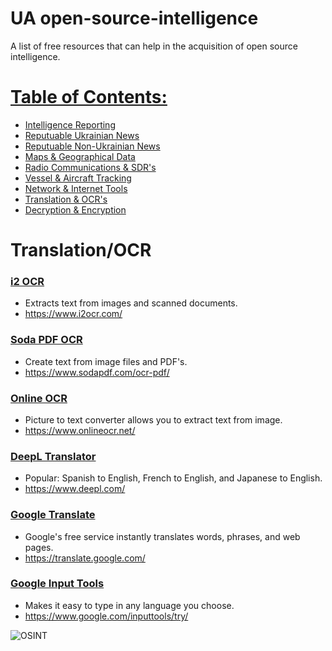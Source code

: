 # UA open-source-intelligence
A list of free resources that can help in the acquisition of open source intelligence.

# [Table of Contents:](/README.md)
* [Intelligence Reporting](/README.md)
* [Reputuable Ukrainian News](/reputable-ukrainian-news.md)
* [Reputuable Non-Ukrainian News](/reputable-non-ukrainian-news.md)
* [Maps & Geographical Data](/maps-geographical-data.md)
* [Radio Communications & SDR's](/radio-communications.md)
* [Vessel & Aircraft Tracking](/vessel-aircraft-tracking.md)
* [Network & Internet Tools](/network-internet.md)
* [Translation & OCR's](/translation-ocr.md)
* [Decryption & Encryption](/encryption-decryption.md)

# Translation/OCR

### [i2 OCR](https://www.i2ocr.com/)
* Extracts text from images and scanned documents.
* https://www.i2ocr.com/

### [Soda PDF OCR](https://www.sodapdf.com/ocr-pdf/)
* Create text from image files and PDF's.
* https://www.sodapdf.com/ocr-pdf/

### [Online OCR](https://www.onlineocr.net/)
* Picture to text converter allows you to extract text from image.
* https://www.onlineocr.net/

### [DeepL Translator](https://www.deepl.com/)
* Popular: Spanish to English, French to English, and Japanese to English.
* https://www.deepl.com/

### [Google Translate](https://translate.google.com/)
* Google's free service instantly translates words, phrases, and web pages.
* https://translate.google.com/

### [Google Input Tools](https://www.google.com/inputtools/try/)
* Makes it easy to type in any language you choose.
* https://www.google.com/inputtools/try/

![OSINT](https://raw.githubusercontent.com/jaybitdesign/open-source-intelligence/main/osint.png)

